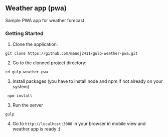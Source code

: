 ## Weather app (pwa)

Sample PWA app for weather forecast


### Getting Started

1. Clone the application:
 ```
 git clone https://github.com/manoj2411/gulp-weather-pwa.git
 ```


2. Go to the clonned project directory:
 ```
 cd gulp-weather-pwa
 ````

3. Install packages (you have to install node and npm if not already on your system)
 ```
  npm install
```

3. Run the server
 ```
 gulp
 ```

4. Go to `http://localhost:3000` in your browser in mobile view and weather app is ready :)

